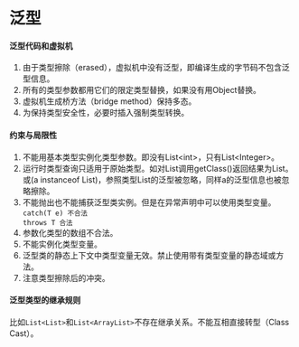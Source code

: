 # 泛型

#### 泛型代码和虚拟机
1. 由于类型擦除（erased），虚拟机中没有泛型，即编译生成的字节码不包含泛型信息。
2. 所有的类型参数都用它们的限定类型替换，如果没有用Object替换。
3. 虚拟机生成桥方法（bridge method）保持多态。
4. 为保持类型安全性，必要时插入强制类型转换。

#### 约束与局限性
1. 不能用基本类型实例化类型参数。即没有List&lt;int&gt;，只有List&lt;Integer&gt;。
2. 运行时类型查询只适用于原始类型。如对List<String>调用getClass()返回结果为List。或(a instanceof List<String>)，参照类型List的泛型<String>被忽略，同样a的泛型信息也被忽略擦除。
3. 不能抛出也不能捕获泛型类实例。但是在异常声明中可以使用类型变量。  
`catch(T e) 不合法`  
`throws T 合法`
4. 参数化类型的数组不合法。
5. 不能实例化类型变量。
6. 泛型类的静态上下文中类型变量无效。禁止使用带有类型变量的静态域或方法。
7. 注意类型擦除后的冲突。

#### 泛型类型的继承规则
比如`List<List>`和`List<ArrayList>`不存在继承关系。不能互相直接转型（Class Cast）。
